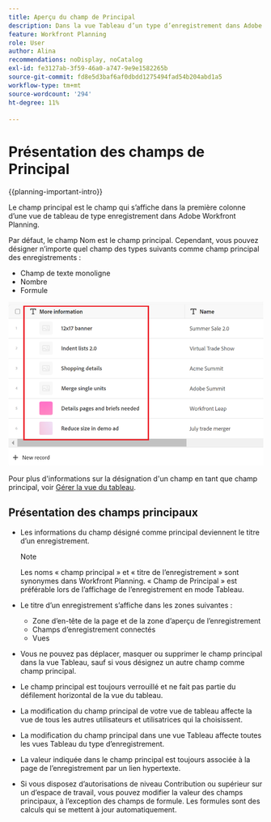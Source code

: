 ```yaml
---
title: Aperçu du champ de Principal
description: Dans la vue Tableau d’un type d’enregistrement dans Adobe Workfront Planning, vous pouvez désigner un champ de texte, de nombre ou de formule d’une seule ligne comme champ principal. Le champ principal devient le titre des enregistrements de ce type.
feature: Workfront Planning
role: User
author: Alina
recommendations: noDisplay, noCatalog
exl-id: fe3127ab-3f59-46a0-a747-9e9e1582265b
source-git-commit: fd8e5d3baf6af0dbdd1275494fad54b204abd1a5
workflow-type: tm+mt
source-wordcount: '294'
ht-degree: 11%

---
```



# Présentation des champs de Principal

<!--<span class="preview">The highlighted information on this page refers to functionality not yet generally available. It is available only in the Preview environment for all customers. After the monthly releases to Production, the same features are also available in the Production environment for customers who enabled fast releases. </span>   

<span class="preview">For information about fast releases, see [Enable or disable fast releases for your organization](/help/quicksilver/administration-and-setup/set-up-workfront/configure-system-defaults/enable-fast-release-process.md). </span>-->

{{planning-important-intro}}

Le champ principal est le champ qui s’affiche dans la première colonne d’une vue de tableau de type enregistrement dans Adobe Workfront Planning.

Par défaut, le champ Nom est le champ principal. Cependant, vous pouvez désigner n’importe quel champ des types suivants comme champ principal des enregistrements :

* Champ de texte monoligne
* Nombre
* Formule

![](assets/another-text-field-as-a-primary-field-highlighted.png)

Pour plus d&#39;informations sur la désignation d&#39;un champ en tant que champ principal, voir [Gérer la vue du tableau](/help/quicksilver/planning/views/manage-the-table-view.md).

## Présentation des champs principaux

* Les informations du champ désigné comme principal deviennent le titre d’un enregistrement.

  >[!NOTE]
  >
  >    Les noms « champ principal » et « titre de l’enregistrement » sont synonymes dans Workfront Planning. « Champ de Principal » est préférable lors de l’affichage de l’enregistrement en mode Tableau.


* Le titre d’un enregistrement s’affiche dans les zones suivantes :

   * Zone d’en-tête de la page et de la zone d’aperçu de l’enregistrement
   * Champs d’enregistrement connectés
   * Vues
* Vous ne pouvez pas déplacer, masquer ou supprimer le champ principal dans la vue Tableau, sauf si vous désignez un autre champ comme champ principal.
* Le champ principal est toujours verrouillé et ne fait pas partie du défilement horizontal de la vue du tableau.
* La modification du champ principal de votre vue de tableau affecte la vue de tous les autres utilisateurs et utilisatrices qui la choisissent.
* La modification du champ principal dans une vue Tableau affecte toutes les vues Tableau du type d’enregistrement.
* La valeur indiquée dans le champ principal est toujours associée à la page de l’enregistrement par un lien hypertexte.
* Si vous disposez d’autorisations de niveau Contribution ou supérieur sur un <!--<span class="preview">and record type</span>--> d’espace de travail, vous pouvez modifier la valeur des champs principaux, à l’exception des champs de formule. Les formules sont des calculs qui se mettent à jour automatiquement.
